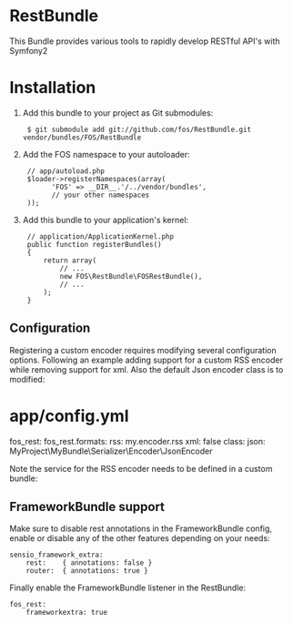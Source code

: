 RestBundle
==========

This Bundle provides various tools to rapidly develop RESTful API's with Symfony2

Installation
============

  1. Add this bundle to your project as Git submodules:

          $ git submodule add git://github.com/fos/RestBundle.git vendor/bundles/FOS/RestBundle

  2. Add the FOS namespace to your autoloader:

          // app/autoload.php
          $loader->registerNamespaces(array(
                'FOS' => __DIR__.'/../vendor/bundles',
                // your other namespaces
          ));

  3. Add this bundle to your application's kernel:

          // application/ApplicationKernel.php
          public function registerBundles()
          {
              return array(
                  // ...
                  new FOS\RestBundle\FOSRestBundle(),
                  // ...
              );
          }

Configuration
-------------

Registering a custom encoder requires modifying several configuration options.
Following an example adding support for a custom RSS encoder while removing
support for xml. Also the default Json encoder class is to modified:

# app/config.yml
fos_rest:
    fos_rest.formats:
            rss: my.encoder.rss
            xml: false
    class:
        json: MyProject\MyBundle\Serializer\Encoder\JsonEncoder

Note the service for the RSS encoder needs to be defined in a custom bundle:
        <service id="my.encoder.rss" class="MyProject\MyBundle\Serializer\Encoder\RSSEncoder" />

FrameworkBundle support
-----------------------

Make sure to disable rest annotations in the FrameworkBundle config, enable
or disable any of the other features depending on your needs:

    sensio_framework_extra:
        rest:    { annotations: false }
        router:  { annotations: true }

Finally enable the FrameworkBundle listener in the RestBundle:

    fos_rest:
        frameworkextra: true
